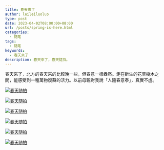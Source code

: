 ```yaml
---
title: 春天來了
author: leileiluoluo
type: post
date: 2023-04-02T08:00:00+08:00
url: /posts/spring-is-here.html
categories:
  - 随笔
tags:
  - 随笔
keywords:
  - 春天來了
description: 春天來了，春天隨拍。
---
```


春天來了，北方的春天來的比較晚一些，但春意一樣盎然。走在新生的花草樹木之間，能感受到一種萬物復蘇的活力。以前母親對我說「人隨春意泰」，真實不虛。

[![春天随拍](https://leileiluoluo.github.io/static/images/uploads/2023/04/spring-1.jpeg#center)](http://static.leileiluoluo.com/2023/04/original-spring-1.jpeg)

[![春天随拍](https://leileiluoluo.github.io/static/images/uploads/2023/04/spring-2.jpeg#center)](http://static.leileiluoluo.com/2023/04/original-spring-2.jpeg)

[![春天随拍](https://leileiluoluo.github.io/static/images/uploads/2023/04/spring-3.jpeg#center)](http://static.leileiluoluo.com/2023/04/original-spring-3.jpeg)

[![春天随拍](https://leileiluoluo.github.io/static/images/uploads/2023/04/spring-4.jpeg#center)](http://static.leileiluoluo.com/2023/04/original-spring-4.jpeg)

[![春天随拍](https://leileiluoluo.github.io/static/images/uploads/2023/04/spring-5.jpeg#center)](http://static.leileiluoluo.com/2023/04/original-spring-5.jpeg)

[![春天随拍](https://leileiluoluo.github.io/static/images/uploads/2023/04/spring-6.jpeg#center)](http://static.leileiluoluo.com/2023/04/original-spring-6.jpeg)
